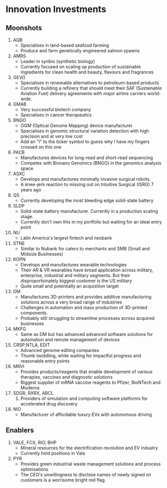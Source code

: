 # Innovation Investments

## Moonshots

1. AQB
   - Specialises in land-based seafood farming
   - Produce and farm  genetically engineered salmon spawns
2. AMRS
   - Leader in synbio (synthetic biology)
   - Currently focused on scaling up production of sustainable ingredients for clean health and beauty, flavours and fragrances
3. GEVO
   - Specialises in renewable alternatives to petroleum-based products
   - Currently building a refinery that should meet their SAF (Sustainable Aviation Fuel) delivery agreements with major airline carriers world-wide.
4. GMAB
   - Very successful biotech company
   - Specialises in cancer therapeutics
5. BNGO
   - OGM (Optical Genome Mapping) device manufacturer
   - Specialises in genomic structural variation detection with high precision and at very low cost
   - Add an "I" to the ticker symbol to guess why I have my fingers crossed on this one
6. PACB
   - Manufactures devices for long-read and short-read sequencing
   - Competes with Bionano Genomics (BNGO) in the genomics analysis space
7. ASXC
   - Develops and manufactures minimally invasive surgical robots.
   - A knee-jerk reaction to missing out on Intuitive Surgical (ISRG) 7 years ago
8. QS
   - Currently developing the most bleeding edge solid-state battery
9. SLDP
    - Solid-state battery manufacturer. Currently in a production scaling stage.
    - Currently don't own this in my portfolio but waiting for an ideal entry point
10. NU
    - Latin America's largest fintech and neobank
11. STNE
    - Similar to Nubank for caters to merchants and SMB (Small and Midsize Businesses)
12. KOPN
    - Develops and manufactures wearable technologies
    - Their AR & VR wearables have broad application across military, enterprise, industrial and military segments. But their disproportionately biggest customer is the US military  
    - Quite small and potentially an acquisition target
13. DM
    - Manufactures 3D-printers and provides additive manufacturing solutions across a very broad range of industries
    - Challenges in automation and mass production of 3D-printed components.
    - Probably still struggling to streamline processes across acquired businesses  
14. MKFG
    - Same as DM but has advanced advanced software solutions for automation and remote management of devices  
15. CRSP,NTLA, EDIT
    - Advanced genome editing companies
    - Thumb twiddling, while waiting for impactful progress and reasonable entry points
16. MRVI
    - Provides products/reagents that enable development of various therapies, vaccines and diagnostic solutions
    - Biggest supplier of mRNA vaccine reagents to Pfizer, BioNTech and Moderna
17. SDGR, RXRX, ABCL
    1. Providers of simulation and computing software platforms for accelerated drug discovery
18. NIO
    - Manufacturer of affordable luxury EVs with autonomous driving

## Enablers

1. VALE, FCX, RIO, BHP
   - Mineral resources for the electrification revolution and EV industry
   - Currently hold positions in Vale
2. PYR
   - Provides green industrial waste management solutions and process optimisations
   - The CEO's unwillingness to disclose names of newly signed on customers is a worrisome bright red flag.
